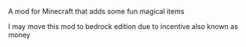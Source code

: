 A mod for Minecraft that adds some fun magical items

I may move this mod to bedrock edition due to incentive also known as money
